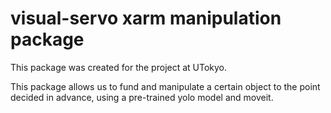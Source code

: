 # visual-servo xarm manipulation package

This package was created for the project at UTokyo.

This package allows us to fund and manipulate a certain object to the point decided in advance, using a pre-trained yolo model and moveit.
